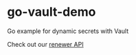 # go-vault-demo

Go example for dynamic secrets with Vault

Check out our [renewer API](https://github.com/hashicorp/vault/blob/master/api/renewer.go)
